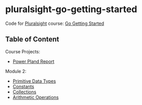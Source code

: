 # pluralsight-go-getting-started

Code for [Pluralsight][1] course: [Go Getting Started][2]

## Table of Content

 Course Projects:

 - [Power Pland Report](projects/power_plant_report.go)

 Module 2:

 - [Primitive Data Types](module2/primitive_data_types.go)
 - [Constants](module2/constants.go)
 - [Collections](module2/collections.go)
 - [Arithmetic Operations](module2/arithmetic_operations.go)

 [1]: https://www.pluralsight.com/
 [2]: https://app.pluralsight.com/library/courses/go-getting-started/table-of-contents

